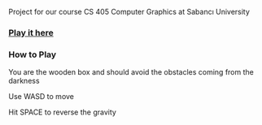 Project for our course CS 405 Computer Graphics at Sabancı University

### [Play it here](https://bekorn.github.io/CS405-Game-Project-Compiled/)

### How to Play

You are the wooden box and should avoid the obstacles coming from the darkness

Use WASD to move

Hit SPACE to reverse the gravity